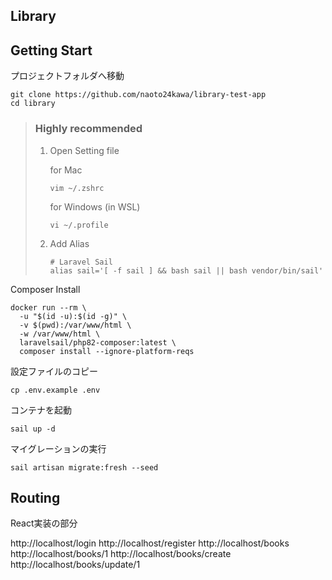 ## Library

## Getting Start

プロジェクトフォルダへ移動

```shell
git clone https://github.com/naoto24kawa/library-test-app
cd library
```

> ### Highly recommended
>
> 1. Open Setting file
> 
>    for Mac
>    ```
>    vim ~/.zshrc
>    ```
>
>    for Windows (in WSL)
>
>    ```
>    vi ~/.profile
>    ```
>
> 2. Add Alias
> 
>    ```shell
>    # Laravel Sail
>    alias sail='[ -f sail ] && bash sail || bash vendor/bin/sail'
>    ```
> 

Composer Install

```shell
docker run --rm \
  -u "$(id -u):$(id -g)" \
  -v $(pwd):/var/www/html \
  -w /var/www/html \
  laravelsail/php82-composer:latest \
  composer install --ignore-platform-reqs
```

設定ファイルのコピー

```shell
cp .env.example .env
```

コンテナを起動

```shell
sail up -d
```

マイグレーションの実行

```shell
sail artisan migrate:fresh --seed
```

## Routing

React実装の部分

http://localhost/login
http://localhost/register
http://localhost/books
http://localhost/books/1
http://localhost/books/create
http://localhost/books/update/1
